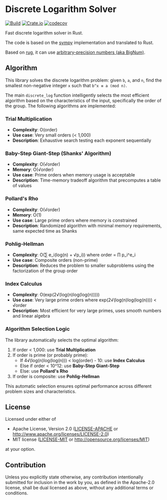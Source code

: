 # Discrete Logarithm Solver

[![Build](https://github.com/skyf0l/discrete-logarithm/actions/workflows/ci.yml/badge.svg)](https://github.com/skyf0l/discrete-logarithm/actions/workflows/ci.yml)
[![Crate.io](https://img.shields.io/crates/v/discrete-logarithm.svg)](https://crates.io/crates/discrete-logarithm)
[![codecov](https://codecov.io/gh/skyf0l/discrete-logarithm/branch/main/graph/badge.svg)](https://codecov.io/gh/skyf0l/discrete-logarithm)

Fast discrete logarithm solver in Rust.

The code is based on the [sympy](https://github.com/sympy/sympy) implementation and translated to Rust.

Based on [rug](https://crates.io/crates/rug), it can use [arbitrary-precision numbers (aka BigNum)](https://en.wikipedia.org/wiki/Arbitrary-precision_arithmetic).

## Algorithm

This library solves the discrete logarithm problem: given `b`, `a`, and `n`, find the smallest non-negative integer `x` such that `b^x ≡ a (mod n)`.

The main `discrete_log` function intelligently selects the most efficient algorithm based on the characteristics of the input, specifically the order of the group. The following algorithms are implemented:

### Trial Multiplication
- **Complexity**: O(order)
- **Use case**: Very small orders (< 1,000)
- **Description**: Exhaustive search testing each exponent sequentially

### Baby-Step Giant-Step (Shanks' Algorithm)
- **Complexity**: O(√order)
- **Memory**: O(√order)
- **Use case**: Prime orders when memory usage is acceptable
- **Description**: Time-memory tradeoff algorithm that precomputes a table of values

### Pollard's Rho
- **Complexity**: O(√order)
- **Memory**: O(1)
- **Use case**: Large prime orders where memory is constrained
- **Description**: Randomized algorithm with minimal memory requirements, same expected time as Shanks

### Pohlig-Hellman
- **Complexity**: O(∑ e_i(log(n) + √p_i)) where order = ∏ p_i^e_i
- **Use case**: Composite orders (non-prime)
- **Description**: Reduces the problem to smaller subproblems using the factorization of the group order

### Index Calculus
- **Complexity**: O(exp(2√(log(n)log(log(n)))))
- **Use case**: Very large prime orders where exp(2√(log(n)log(log(n)))) < √order
- **Description**: Most efficient for very large primes, uses smooth numbers and linear algebra

### Algorithm Selection Logic

The library automatically selects the optimal algorithm:

1. If order < 1,000: use **Trial Multiplication**
2. If order is prime (or probably prime):
   - If 4√(log(n)log(log(n))) < log(order) - 10: use **Index Calculus**
   - Else if order < 10^12: use **Baby-Step Giant-Step**
   - Else: use **Pollard's Rho**
3. If order is composite: use **Pohlig-Hellman**

This automatic selection ensures optimal performance across different problem sizes and characteristics.

## License

Licensed under either of

- Apache License, Version 2.0
  ([LICENSE-APACHE](LICENSE-APACHE) or <http://www.apache.org/licenses/LICENSE-2.0>)
- MIT license
  ([LICENSE-MIT](LICENSE-MIT) or <http://opensource.org/licenses/MIT>)

at your option.

## Contribution

Unless you explicitly state otherwise, any contribution intentionally submitted
for inclusion in the work by you, as defined in the Apache-2.0 license, shall be
dual licensed as above, without any additional terms or conditions.
